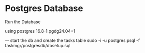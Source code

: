 # Postgres Database
Run the Database

using postgres 16.8-1.pgdg24.04+1


-- start the db and create the tasks table
sudo -i -u postgres psql -f taskmgr/postgresdb/dbsetup.sql
